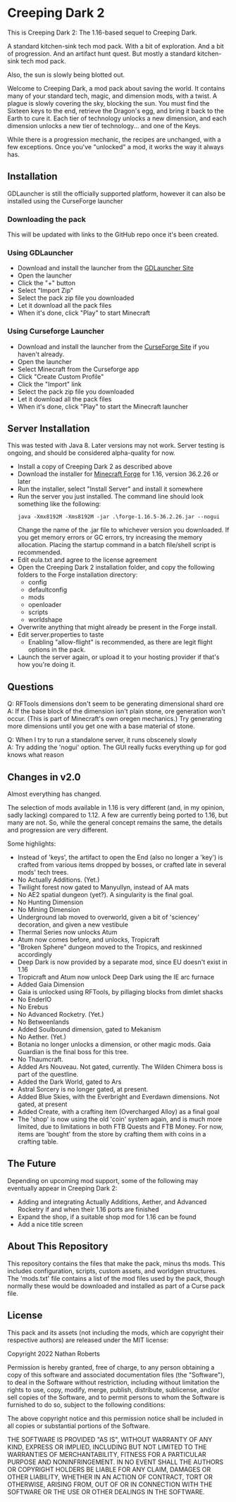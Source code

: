 Creeping Dark 2
===============

This is Creeping Dark 2: The 1.16-based sequel to Creeping Dark.

A standard kitchen-sink tech mod pack. With a bit of exploration. And a bit of
progression. And an artifact hunt quest. But mostly a standard
kitchen-sink tech mod pack.

Also, the sun is slowly being blotted out.

Welcome to Creeping Dark, a mod pack about saving the world. It contains many
of your standard tech, magic, and dimension mods, with a twist. A plague is
slowly covering the sky, blocking the sun. You must find the Sixteen keys to
the end, retrieve the Dragon's egg, and bring it back to the Earth to cure
it. Each tier of technology unlocks a new dimension, and each dimension
unlocks a new tier of technology... and one of the Keys.

While there is a progression mechanic, the recipes are unchanged, with a few
exceptions. Once you've "unlocked" a mod, it works the way it always has.

Installation
------------

GDLauncher is still the officially supported platform, however it can also
be installed using the CurseForge launcher

### Downloading the pack ###

This will be updated with links to the GitHub repo once it's been created.

### Using GDLauncher ###

* Download and install the launcher from the
  [GDLauncher Site](https://gdevs.io/)
* Open the launcher
* Click the "+" button
* Select "Import Zip"
* Select the pack zip file you downloaded
* Let it download all the pack files
* When it's done, click "Play" to start Minecraft

### Using Curseforge Launcher ###

* Download and install the launcher from the 
  [CurseForge Site](https://download.curseforge.com/) if you haven't
  already.
* Open the launcher
* Select Minecraft from the Curseforge app
* Click "Create Custom Profile"
* Click the "Import" link
* Select the pack zip file you downloaded
* Let it download all the pack files
* When it's done, click "Play" to start the Minecraft launcher

Server Installation
-------------------

This was tested with Java 8. Later versions may not work. Server testing is
ongoing, and should be considered alpha-quality for now.

* Install a copy of Creeping Dark 2 as described above
* Download the installer for
  [Minecraft Forge](https://files.minecraftforge.net/net/minecraftforge/forge/)
  for 1.16, version 36.2.26 or later
* Run the installer, select "Install Server" and install it somewhere
* Run the server you just installed. The command line should look something
  like the following:
  ```
  java -Xmx8192M -Xms8192M -jar .\forge-1.16.5-36.2.26.jar --nogui
  ```
  Change the name of the .jar file to whichever version you downloaded. If you
  get memory errors or GC errors, try increasing the memory allocation. Placing
  the startup command in a batch file/shell script is recommended.
* Edit eula.txt and agree to the license agreement
* Open the Creeping Dark 2 installation folder, and copy the following folders
  to the Forge installation directory:
  * config
  * defaultconfig
  * mods
  * openloader
  * scripts
  * worldshape
* Overwrite anything that might already be present in the Forge install.
* Edit server.properties to taste
  * Enabling "allow-flight" is recommended, as there are legit flight options
    in the pack.
* Launch the server again, or upload it to your hosting provider if that's how
  you're doing it.

Questions
---------

Q: RFTools dimensions don't seem to be generating dimensional shard ore  
A: If the base block of the dimension isn't plain stone, ore generation won't
occur. (This is part of Minecraft's own oregen mechanics.) Try generating
more dimensions until you get one with a base material of stone.

Q: When I try to run a standalone server, it runs obscenely slowly  
A: Try adding the 'nogui' option. The GUI really fucks everything up
for god knows what reason

Changes in v2.0
---------------

Almost everything has changed.

The selection of mods available in 1.16 is very different (and, in my opinion,
sadly lacking) compared to 1.12. A few are currently being ported to 1.16, but
many are not. So, while the general concept remains the same, the details and
progression are very different.

Some highlights:

* Instead of 'keys', the artifact to open the End (also no longer a 'key')
  is crafted from various items dropped by bosses, or crafted late in
  several mods' tech trees.
* No Actually Additions. (Yet.)
* Twilight forest now gated to Manyullyn, instead of AA mats
* No AE2 spatial dungeon (yet?). A singularity is the final goal.
* No Hunting Dimension
* No Mining Dimension
* Underground lab moved to overworld, given a bit of 'sciencey' decoration,
  and given a new vestibule
* Thermal Series now unlocks Atum
* Atum now comes before, and unlocks, Tropicraft
* "Broken Sphere" dungeon moved to the Tropics, and reskinned accordingly
* Deep Dark is now provided by a separate mod, since EU doesn't
  exist in 1.16
* Tropicraft and Atum now unlock Deep Dark using the IE arc furnace
* Added Gaia Dimension
* Gaia is unlocked using RFTools, by pillaging blocks from dimlet shacks
* No EnderIO
* No Erebus
* No Advanced Rocketry. (Yet.)
* No Betweenlands
* Added Soulbound dimension, gated to Mekanism
* No Aether. (Yet.)
* Botania no longer unlocks a dimension, or other magic mods. Gaia Guardian is
  the final boss for this tree.
* No Thaumcraft.
* Added Ars Nouveau. Not gated, currently. The Wilden Chimera boss is part of
  the questline.
* Added the Dark World, gated to Ars
* Astral Sorcery is no longer gated, at present.
* Added Blue Skies, with the Everbright and Everdawn dimensions.
  Not gated, at present
* Added Create, with a crafting item (Overcharged Alloy) as a final goal
* The 'shop' is now using the old 'coin' system again, and is much more
  limited, due to limitations in both FTB Quests and FTB Money. For now, items
  are 'bought' from the store by crafting them with coins in a crafting table.

The Future
----------

Depending on upcoming mod support, some of the following may eventually
appear in Creeping Dark 2:

* Adding and integrating Actually Additions, Aether, and Advanced Rocketry
  if and when their 1.16 ports are finished
* Expand the shop, if a suitable shop mod for 1.16 can be found
* Add a nice title screen

About This Repository
---------------------

This repository contains the files that make the pack, minus ths mods. This
includes configuration, scripts, custom assets, and worldgen structures. The
'mods.txt' file contains a list of the mod files used by the pack, though
normally these would be downloaded and installed as part of a Curse pack
file.

License
-------

This pack and its assets (not including the mods, which are copyright their
respective authors) are released under the MIT license:

Copyright 2022 Nathan Roberts

Permission is hereby granted, free of charge, to any person obtaining a copy
of this software and associated documentation files (the "Software"), to
deal in the Software without restriction, including without limitation the
rights to use, copy, modify, merge, publish, distribute, sublicense, and/or
sell copies of the Software, and to permit persons to whom the Software is
furnished to do so, subject to the following conditions:

The above copyright notice and this permission notice shall be included in
all copies or substantial portions of the Software.

THE SOFTWARE IS PROVIDED "AS IS", WITHOUT WARRANTY OF ANY KIND, EXPRESS OR
IMPLIED, INCLUDING BUT NOT LIMITED TO THE WARRANTIES OF MERCHANTABILITY,
FITNESS FOR A PARTICULAR PURPOSE AND NONINFRINGEMENT. IN NO EVENT SHALL THE
AUTHORS OR COPYRIGHT HOLDERS BE LIABLE FOR ANY CLAIM, DAMAGES OR OTHER
LIABILITY, WHETHER IN AN ACTION OF CONTRACT, TORT OR OTHERWISE, ARISING
FROM, OUT OF OR IN CONNECTION WITH THE SOFTWARE OR THE USE OR OTHER DEALINGS
IN THE SOFTWARE.


